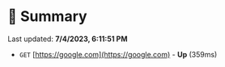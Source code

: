 # 📖 Summary
Last updated: **7/4/2023, 6:11:51 PM**

- `GET` [https://google.com](https://google.com) - **Up** (359ms)
